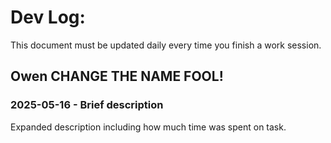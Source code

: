 # Dev Log:

This document must be updated daily every time you finish a work session.

## Owen CHANGE THE NAME FOOL!

### 2025-05-16 - Brief description
Expanded description including how much time was spent on task.


